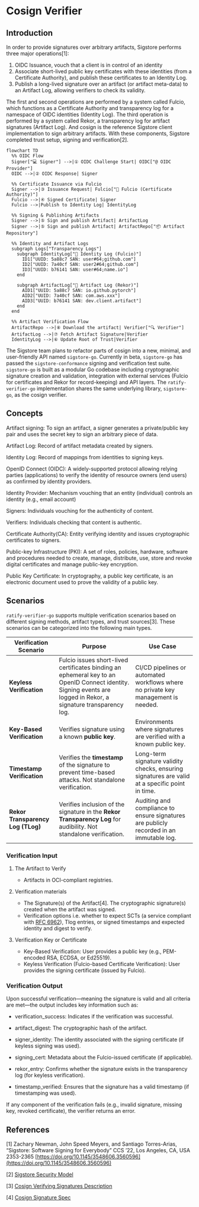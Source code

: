 # Cosign Verifier

## Introduction

In order to provide signatures over arbitrary artifacts, Sigstore performs three major operations[1]:

1. OIDC Issuance, vouch that a client is in control of an identity
2. Associate short-lived public key certificates with these identities (from a Certificate Authority), and publish these certificates to an Identity Log.
3. Publish a long-lived signature over an artifact (or artifact meta-data) to an Artifact Log, allowing verifiers to check its validity.

The first and second operations are performed by a system called Fulcio, which functions as a Certificate Authority and transparency log for a namespace of OIDC identities (Identity Log).
The third operation is performed by a system called Rekor, a transparency log for artifact signatures (Artifact Log).
And cosign is the reference Sigstore client implementation to sign arbitrary artifacts. With these components, Sigstore completed trust setup, signing and verification[2].

```mermaid
flowchart TD
  %% OIDC Flow
  Signer["💻 Signer"] -->|① OIDC Challenge Start| OIDC["@ OIDC Provider"]
  OIDC -->|② OIDC Response| Signer
  
  %% Certificate Issuance via Fulcio
  Signer -->|③ Issuance Request| Fulcio["📜 Fulcio (Certificate Authority)"]
  Fulcio -->|④ Signed Certificate| Signer
  Fulcio -->|Publish to Identity Log| IdentityLog
  
  %% Signing & Publishing Artifacts
  Signer -->|⑤ Sign and publish Artifact| ArtifactLog
  Signer -->|⑤ Sign and publish Artifact| ArtifactRepo["📦 Artifact Repository"]
  
  %% Identity and Artifact Logs
  subgraph Logs["Transparency Logs"]
    subgraph IdentityLog["📜 Identity Log (Fulcio)"]
      ID1["UUID: 5a88c7 SAN: user#64;github.com"]
      ID2["UUID: 7a40cf SAN: user2#64;github.com"]
      ID3["UUID: b76141 SAN: user#64;name.io"]
    end
    
    subgraph ArtifactLog["📝 Artifact Log (Rekor)"]
      AID1["UUID: 5a88c7 SAN: io.github.pytorch"]
      AID2["UUID: 7a40cf SAN: com.aws.xxx"]
      AID3["UUID: b76141 SAN: dev.client.artifact"]
    end
  end

  %% Artifact Verification Flow
  ArtifactRepo -->|⑧ Download the artifact| Verifier["🔍 Verifier"]
  ArtifactLog -->|⑦ Fetch Artifact Signature|Verifier
  IdentityLog -->|⑥ Update Root of Trust|Verifier  

```

The Sigstore team plans to refactor parts of cosign into a new, minimal, and user-friendly API named `sigstore-go`. Currently in beta, `sigstore-go` has passed the `sigstore-conformance` signing and verification test suite.
`sigstore-go` is built as a modular Go codebase including cryptographic signature creation and validation, integration with external services (Fulcio for certificates and Rekor for record-keeping) and API layers.
The `ratify-verifier-go` implementation shares the same underlying library, `sigstore-go`, as the cosign verifier.

## Concepts

Artifact signing: To sign an artifact, a signer generates a private/public key pair and uses the secret key to sign an arbitrary piece of data.

Artifact Log: Record of artifact metadata created by signers.

Identity Log: Record of mappings from identities to signing keys.

OpenID Connect (OIDC): A widely-supported protocol allowing relying parties (applications) to verify the identity of resource owners (end users) as confirmed by identity providers.

Identity Provider: Mechanism vouching that an entity (individual) controls an identity (e.g., email account)

Signers: Individuals vouching for the authenticity of content.

Verifiers: Individuals checking that content is authentic.

Certificate Authority(CA): Entity verifying identity and issues cryptographic certificates to signers.

Public-key Infrastructure (PKI): A set of roles, policies, hardware, software and procedures needed to create, manage, distribute, use, store and revoke digital certificates and manage public-key encryption.

Public Key Certificate: In cryptography, a public key certificate, is an electronic document used to prove the validity of a public key.

## Scenarios

`ratify-verifier-go` supports multiple verification scenarios based on different signing methods, artifact types, and trust sources[3]. These scenarios can be categorized into the following main types.

| **Verification Scenario**         | **Purpose**                                                            | **Use Case**                                                                 |
|-----------------------------------|------------------------------------------------------------------------|-----------------------------------------------------------------------------|
| **Keyless Verification**          | Fulcio issues short-lived certificates binding an ephemeral key to an OpenID Connect identity. Signing events are logged in Rekor, a signature transparency log. | CI/CD pipelines or automated workflows where no private key management is needed. |
| **Key-Based Verification**        | Verifies signature using a known **public key**.                        | Environments where signatures are verified with a known public key. |
| **Timestamp Verification**        | Verifies the **timestamp** of the signature to prevent time-based attacks. Not standalone verification. | Long-term signature validity checks, ensuring signatures are valid at a specific point in time. |
| **Rekor Transparency Log (TLog)** | Verifies inclusion of the signature in the **Rekor Transparency Log** for audibility. Not standalone verification. | Auditing and compliance to ensure signatures are publicly recorded in an immutable log. |

### Verification Input

1. The Artifact to Verify
    - Artifacts in OCI-compliant registries.

2. Verification materials
    - The Signature(s) of the Artifact[4]. The cryptographic signature(s) created when the artifact was signed.
    - Verification options i.e. whether to expect SCTs (a service compliant with [RFC 6962](https://datatracker.ietf.org/doc/html/rfc6962)), Tlog entries, or signed timestamps and expected identity and digest to verify.

3. Verification Key or Certificate
    - Key-Based Verification: User provides a public key (e.g., PEM-encoded RSA, ECDSA, or Ed25519).
    - Keyless Verification (Fulcio-based Certificate Verification): User provides the signing certificate (issued by Fulcio).

### Verification Output

Upon successful verification—meaning the signature is valid and all criteria are met—the output includes key information such as:

- verification_success: Indicates if the verification was successful.

- artifact_digest: The cryptographic hash of the artifact.

- signer_identity: The identity associated with the signing certificate (if keyless signing was used).

- signing_cert: Metadata about the Fulcio-issued certificate (if applicable).

- rekor_entry: Confirms whether the signature exists in the transparency log (for keyless verification).

- timestamp_verified: Ensures that the signature has a valid timestamp (if timestamping was used).

If any component of the verification fails (e.g., invalid signature, missing key, revoked certificate), the verifier returns an error.

## References

[1] Zachary Newman, John Speed Meyers, and Santiago Torres-Arias, “Sigstore: Software Signing for Everybody” CCS ’22, Los Angeles, CA, USA 2353-2365 [https://doi.org/10.1145/3548606.3560596](https://doi.org/10.1145/3548606.3560596)

[2] [Sigstore Security Model](https://docs.sigstore.dev/about/security/)

[3] [Cosign Verifying Signatures Description](https://docs.sigstore.dev/cosign/verifying/verify)

[4] [Cosign Signature Spec](https://github.com/sigstore/cosign/blob/release-1.13/specs/SIGNATURE_SPEC.md)
